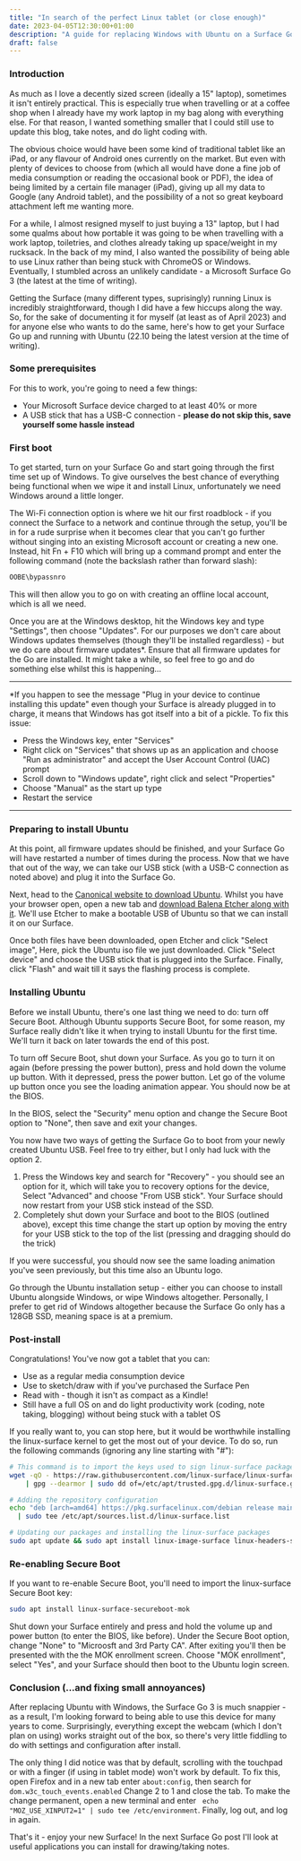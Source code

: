 ```yaml
---
title: "In search of the perfect Linux tablet (or close enough)"
date: 2023-04-05T12:30:00+01:00
description: "A guide for replacing Windows with Ubuntu on a Surface Go 3 device"
draft: false
---
```


### Introduction

As much as I love a decently sized screen (ideally a 15" laptop), sometimes it isn't entirely practical. This is especially true when travelling or at a coffee shop when I already have my work laptop in my bag along with everything else. For that reason, I wanted something smaller that I could still use to update this blog, take notes, and do light coding with.

The obvious choice would have been some kind of traditional tablet like an iPad, or any flavour of Android ones currently on the market. But even with plenty of devices to choose from (which all would have done a fine job of media consumption or reading the occasional book or PDF), the idea of being limited by a certain file manager (iPad), giving up all my data to Google (any Android tablet), and the possibility of a not so great keyboard attachment left me wanting more.

For a while, I almost resigned myself to just buying a 13" laptop, but I had some qualms about how portable it was going to be when travelling with a work laptop, toiletries, and clothes already taking up space/weight in my rucksack. In the back of my mind, I also wanted the possibility of being able to use Linux rather than being stuck with ChromeOS or Windows. Eventually, I stumbled across an unlikely candidate - a Microsoft Surface Go 3 (the latest at the time of writing). 

Getting the Surface (many different types, suprisingly) running Linux is incredibly straightforward, though I did have a few hiccups along the way. So, for the sake of documenting it for myself (at least as of April 2023) and for anyone else who wants to do the same, here's how to get your Surface Go up and running with Ubuntu (22.10 being the latest version at the time of writing).

### Some prerequisites

For this to work, you're going to need a few things:

- Your Microsoft Surface device charged to at least 40% or more
- A USB stick that has a USB-C connection - **please do not skip this, save yourself some hassle instead**

### First boot

To get started, turn on your Surface Go and start going through the first time set up of Windows. To give ourselves the best chance of everything being functional when we wipe it and install Linux, unfortunately we need Windows around a little longer. 

The Wi-Fi connection option is where we hit our first roadblock - if you connect the Surface to a network and continue through the setup, you'll be in for a rude surprise when it becomes clear that you can't go further without singing into an existing Microsoft account or creating a new one. Instead, hit Fn + F10 which will bring up a command prompt and enter the following command (note the backslash rather than forward slash):

```powershell
OOBE\bypassnro
```

This will then allow you to go on with creating an offline local account, which is all we need.

Once you are at the Windows desktop, hit the Windows key and type "Settings", then choose "Updates". For our purposes we don't care about Windows updates themselves (though they'll be installed regardless) - but we do care about firmware updates*. Ensure that all firmware updates for the Go are installed. It might take a while, so feel free to go and do something else whilst this is happening... 

---

*If you happen to see the message "Plug in your device to continue installing this update" even though your Surface is already plugged in to charge, it means that Windows has got itself into a bit of a pickle. To fix this issue:

- Press the Windows key, enter "Services"
- Right click on "Services" that shows up as an application and choose "Run as administrator" and accept the User Account Control (UAC) prompt
- Scroll down to "Windows update", right click and select "Properties"
- Choose "Manual" as the start up type
- Restart the service

---

### Preparing to install Ubuntu

At this point, all firmware updates should be finished, and your Surface Go will have restarted a number of times during the process. Now that we have that out of the way, we can take our USB stick (with a USB-C connection as noted above) and plug it into the Surface Go.

Next, head to the [Canonical website to download Ubuntu](https://ubuntu.com/download/desktop). Whilst you have your browser open, open a new tab and [download Balena Etcher along with it](https://www.balena.io/etcher). We'll use Etcher to make a bootable USB of Ubuntu so that we can install it on our Surface.

Once both files have been downloaded, open Etcher and click "Select image", Here, pick the Ubuntu iso file we just downloaded. Click "Select device" and choose the USB stick that is plugged into the Surface. Finally, click "Flash" and wait till it says the flashing process is complete.

### Installing Ubuntu

Before we install Ubuntu, there's one last thing we need to do: turn off Secure Boot. Although Ubuntu supports Secure Boot, for some reason, my Surface really didn't like it when trying to install Ubuntu for the first time. We'll turn it back on later towards the end of this post. 

To turn off Secure Boot, shut down your Surface. As you go to turn it on again (before pressing the power button), press and hold down the volume up button. With it depressed, press the power button. Let go of the volume up button once you see the loading animation appear. You should now be at the BIOS. 

In the BIOS, select the "Security" menu option and change the Secure Boot option to "None", then save and exit your changes.

You now have two ways of getting the Surface Go to boot from your newly created Ubuntu USB. Feel free to try either, but I only had luck with the option 2.

1. Press the Windows key and search for "Recovery" - you should see an option for it, which will take you to recovery options for the device, Select "Advanced" and choose "From USB stick". Your Surface should now restart from your USB stick instead of the SSD.
2. Completely shut down your Surface and boot to the BIOS (outlined above), except this time change the start up option by moving the entry for your USB stick to the top of the list (pressing and dragging should do the trick)

If you were successful, you should now see the same loading animation you've seen previously, but this time also an Ubuntu logo.

Go through the Ubuntu installation setup - either you can choose to install Ubuntu alongside Windows, or wipe Windows altogether. Personally, I prefer to get rid of Windows altogether because the Surface Go only has a 128GB SSD, meaning space is at a premium.

### Post-install

Congratulations! You've now got a tablet that you can:

- Use as a regular media consumption device
- Use to sketch/draw with if you've purchased the Surface Pen
- Read with - though it isn't as compact as a Kindle!
- Still have a full OS on and do light productivity work (coding, note taking, blogging) without being stuck with a tablet OS

If you really want to, you can stop here, but it would be worthwhile installing the linux-surface kernel to get the most out of your device. To do so, run the following commands (ignoring any line starting with "#"):

```bash
# This command is to import the keys used to sign linux-surface packages
wget -qO - https://raw.githubusercontent.com/linux-surface/linux-surface/master/pkg/keys/surface.asc \
    | gpg --dearmor | sudo dd of=/etc/apt/trusted.gpg.d/linux-surface.gpg
```

```bash
# Adding the repository configuration 
echo "deb [arch=amd64] https://pkg.surfacelinux.com/debian release main" \
  | sudo tee /etc/apt/sources.list.d/linux-surface.list
```

```bash
# Updating our packages and installing the linux-surface packages
sudo apt update && sudo apt install linux-image-surface linux-headers-surface libwacom-surface iptsd
```
### Re-enabling Secure Boot

If you want to re-enable Secure Boot, you'll need to import the linux-surface Secure Boot key:

```bash
sudo apt install linux-surface-secureboot-mok
```

Shut down your Surface entirely and press and hold the volume up and power button (to enter the BIOS, like before). Under the Secure Boot option, change "None" to "Microosft and 3rd Party CA". After exiting you'll then be presented with the the MOK enrollment screen. Choose "MOK enrollment", select "Yes", and your Surface should then boot to the Ubuntu login screen.

### Conclusion (...and fixing small annoyances)

After replacing Ubuntu with Windows, the Surface Go 3 is much snappier - as a result, I'm looking forward to being able to use this device for many years to come. Surprisingly, everything except the webcam (which I don't plan on using) works straight out of the box, so there's very little fiddling to do with settings and configuration after install. 

The only thing I did notice was that by default, scrolling with the touchpad or with a finger (if using in tablet mode) won't work by default. To fix this, open Firefox and in a new tab enter ```about:config```, then search for ```dom.w3c_touch_events.enabled``` Change 2 to 1 and close the tab. To make the change permanent, open a new terminal and enter ``` echo "MOZ_USE_XINPUT2=1" | sudo tee /etc/environment```. Finally, log out, and log in again. 

That's it - enjoy your new Surface! In the next Surface Go post I'll look at useful applications you can install for drawing/taking notes.



